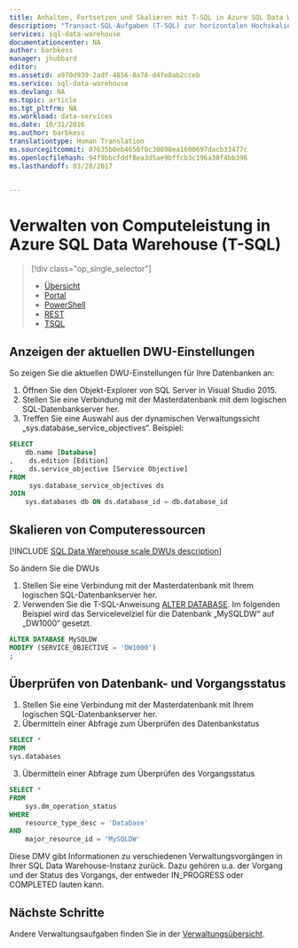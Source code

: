 ```yaml
---
title: Anhalten, Fortsetzen und Skalieren mit T-SQL in Azure SQL Data Warehouse | Microsoft-Dokumentation
description: "Transact-SQL-Aufgaben (T-SQL) zur horizontalen Hochskalierung durch Anpassen der DWUs Sparen Sie Kosten, indem Sie während Nicht-Spitzenzeiten herunterskalieren."
services: sql-data-warehouse
documentationcenter: NA
author: barbkess
manager: jhubbard
editor: 
ms.assetid: a970d939-2adf-4856-8a78-d4fe8ab2cceb
ms.service: sql-data-warehouse
ms.devlang: NA
ms.topic: article
ms.tgt_pltfrm: NA
ms.workload: data-services
ms.date: 10/31/2016
ms.author: barbkess
translationtype: Human Translation
ms.sourcegitcommit: 07635b0eb4650f0c30898ea1600697dacb33477c
ms.openlocfilehash: 94f9bbcfddf8ea3d5ae9bffcb3c196a30f4bb396
ms.lasthandoff: 03/28/2017


---
```

# <a name="manage-compute-power-in-azure-sql-data-warehouse-t-sql"></a>Verwalten von Computeleistung in Azure SQL Data Warehouse (T-SQL)
> [!div class="op_single_selector"]
> * [Übersicht](sql-data-warehouse-manage-compute-overview.md)
> * [Portal](sql-data-warehouse-manage-compute-portal.md)
> * [PowerShell](sql-data-warehouse-manage-compute-powershell.md)
> * [REST](sql-data-warehouse-manage-compute-rest-api.md)
> * [TSQL](sql-data-warehouse-manage-compute-tsql.md)
>
>

<a name="current-dwu-bk"></a>

## <a name="view-current-dwu-settings"></a>Anzeigen der aktuellen DWU-Einstellungen
So zeigen Sie die aktuellen DWU-Einstellungen für Ihre Datenbanken an:

1. Öffnen Sie den Objekt-Explorer von SQL Server in Visual Studio 2015.
2. Stellen Sie eine Verbindung mit der Masterdatenbank mit dem logischen SQL-Datenbankserver her.
3. Treffen Sie eine Auswahl aus der dynamischen Verwaltungssicht „sys.database_service_objectives“. Beispiel: 

```sql
SELECT
    db.name [Database]
,    ds.edition [Edition]
,    ds.service_objective [Service Objective]
FROM
     sys.database_service_objectives ds
JOIN
    sys.databases db ON ds.database_id = db.database_id
```

<a name="scale-dwu-bk"></a>
<a name="scale-compute-bk"></a>

## <a name="scale-compute"></a>Skalieren von Computeressourcen
[!INCLUDE [SQL Data Warehouse scale DWUs description](../../includes/sql-data-warehouse-scale-dwus-description.md)]

So ändern Sie die DWUs

1. Stellen Sie eine Verbindung mit der Masterdatenbank mit Ihrem logischen SQL-Datenbankserver her.
2. Verwenden Sie die T-SQL-Anweisung [ALTER DATABASE][ALTER DATABASE]. Im folgenden Beispiel wird das Servicelevelziel für die Datenbank „MySQLDW“ auf „DW1000“ gesetzt. 

```Sql
ALTER DATABASE MySQLDW
MODIFY (SERVICE_OBJECTIVE = 'DW1000')
;
```

<a name="check-database-state-bk"></a>

## <a name="check-database-state-and-operation-progress"></a>Überprüfen von Datenbank- und Vorgangsstatus

1. Stellen Sie eine Verbindung mit der Masterdatenbank mit Ihrem logischen SQL-Datenbankserver her.
2. Übermitteln einer Abfrage zum Überprüfen des Datenbankstatus

```sql
SELECT *
FROM
sys.databases
```

3. Übermitteln einer Abfrage zum Überprüfen des Vorgangsstatus

```sql
SELECT *
FROM
    sys.dm_operation_status
WHERE
    resource_type_desc = 'Database'
AND 
    major_resource_id = 'MySQLDW'
```

Diese DMV gibt Informationen zu verschiedenen Verwaltungsvorgängen in Ihrer SQL Data Warehouse-Instanz zurück. Dazu gehören u.a. der Vorgang und der Status des Vorgangs, der entweder IN_PROGRESS oder COMPLETED lauten kann.



<a name="next-steps-bk"></a>

## <a name="next-steps"></a>Nächste Schritte
Andere Verwaltungsaufgaben finden Sie in der [Verwaltungsübersicht][Management overview].

<!--Image references-->

<!--Article references-->
[Service capacity limits]: ./sql-data-warehouse-service-capacity-limits.md
[Management overview]: ./sql-data-warehouse-overview-manage.md
[Manage compute power overview]: ./sql-data-warehouse-manage-compute-overview.md

<!--MSDN references-->

[ALTER DATABASE]: https://msdn.microsoft.com/library/mt204042.aspx


<!--Other Web references-->

[Azure portal]: http://portal.azure.com/

